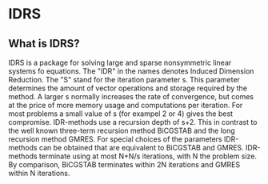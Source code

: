 # IDRS
## What is IDRS?
IDRS is a package for solving large and sparse nonsymmetric linear systems fo equations. The "IDR" in the names denotes Induced Dimension Reduction. The "S" stand for the iteration parameter s. This parameter determines the amount of vector operations and storage required by the method. A larger s normally increases the rate of convergence, but comes at the price of more memory usage and computations per iteration. For most problems a small value of s (for exampel 2 or 4) gives the best compromise. 
IDR-methods use a recursion depth of s+2. This in contrast to the well known three-term recursion method BiCGSTAB and the long recursion method GMRES. For special choices of the parameters IDR-methods can be obtained that are equivalent to BiCGSTAB and GMRES.
IDR-methods terminate using at most N+N/s iterations, with N the problem size. By comparison, BiCGSTAB terminates within 2N iterations and GMRES within N iterations.
